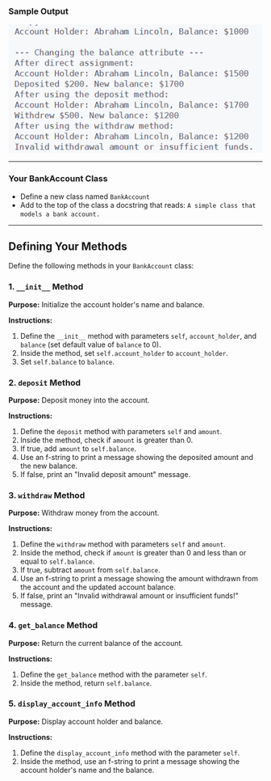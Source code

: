 

### Sample Output
![Sample output](output.png)

---
### Your BankAccount Class

- Define a new class named `BankAccount`
- Add to the top of the class a docstring that reads: `A simple class that models a bank account.`
---

## Defining Your Methods

Define the following methods in your `BankAccount` class:

### 1. `__init__` Method
**Purpose:** Initialize the account holder's name and balance.

**Instructions:**
1. Define the `__init__` method with parameters `self`, `account_holder`, and `balance` (set default value of `balance` to 0).
2. Inside the method, set `self.account_holder` to `account_holder`.
3. Set `self.balance` to `balance`.

### 2. `deposit` Method
**Purpose:** Deposit money into the account.

**Instructions:**
1. Define the `deposit` method with parameters `self` and `amount`.
2. Inside the method, check if `amount` is greater than 0.
3. If true, add `amount` to `self.balance`.
4. Use an f-string to print a message showing the deposited amount and the new balance.
5. If false, print an "Invalid deposit amount" message.

### 3. `withdraw` Method
**Purpose:** Withdraw money from the account.

**Instructions:**
1. Define the `withdraw` method with parameters `self` and `amount`.
2. Inside the method, check if `amount` is greater than 0 and less than or equal to `self.balance`.
3. If true, subtract `amount` from `self.balance`.
4. Use an f-string to print a message showing the amount withdrawn from the account and the updated account balance.
5. If false, print an "Invalid withdrawal amount or insufficient funds!" message.

### 4. `get_balance` Method
**Purpose:** Return the current balance of the account.

**Instructions:**
1. Define the `get_balance` method with the parameter `self`.
2. Inside the method, return `self.balance`.

### 5. `display_account_info` Method
**Purpose:** Display account holder and balance.

**Instructions:**
1. Define the `display_account_info` method with the parameter `self`.
2. Inside the method, use an f-string to print a message showing the account holder's name and the balance.


